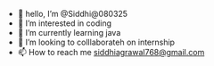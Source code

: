 - 👋 hello, I’m @Siddhi@080325
- 👀 I’m interested in coding 
- 🌱 I’m currently learning java
- 💞️ I’m looking to colllaborateh on internship 
- 📫 How to reach me siddhiagrawal768@gmail.com


<!---
Siddhi2409/Siddhi2409 is a ✨ special ✨ repository because its `README.md` (this file) appears on your GitHub profile.
You can click the Preview link to take a look at your changes.
--->
